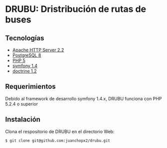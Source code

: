 DRUBU: Dristribución de rutas de buses
======================================

Tecnologías
-----------

* [Apache HTTP Server 2.2][1]
* [PostgreSQL 8][2]
* [PHP 5][3]
 * [symfony 1.4][4]
  * [doctrine 1.2][5]

Requerimientos
--------------

Debido al framework de desarrollo symfony 1.4.x, DRUBU funciona con PHP 5.2.4 o
superior

Instalación
-----------

Clona el respositorio de DRUBU en el directorio Web:

    $ git clone git@github.com:juanchopx2/drubu.git

[1]: http://httpd.apache.org/
[2]: http://www.postgresql.org/
[3]: http://www.php.net
[4]: http://www.symfony-project.org/
[5]: http://www.doctrine-project.org/projects/orm
